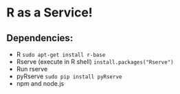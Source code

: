 # R as a Service!

## Dependencies:

* R `sudo apt-get install r-base`
* Rserve (execute in R shell) `install.packages("Rserve")`
* Run rserve
* pyRserve `sudo pip install pyRserve`
* npm and node.js
